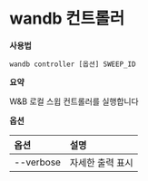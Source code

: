 
# wandb 컨트롤러

**사용법**

`wandb controller [옵션] SWEEP_ID`

**요약**

W&B 로컬 스윕 컨트롤러를 실행합니다

**옵션**

| **옵션** | **설명** |
| :--- | :--- |
| --verbose | 자세한 출력 표시 |